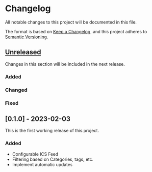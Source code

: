 # Changelog

All notable changes to this project will be documented in this file.

The format is based on [Keep a Changelog](https://keepachangelog.com/en/1.0.0/),
and this project adheres to [Semantic Versioning](https://semver.org/spec/v2.0.0.html).

## [Unreleased]

Changes in this section will be included in the next release.

### Added

### Changed

### Fixed

## [0.1.0] - 2023-02-03

This is the first working release of this project.

### Added

- Configurable ICS Feed
- Filtering based on Categories, tags, etc.
- Implement automatic updates

[Unreleased]: https://github.com/lmr-hh/wordpress-mec-ics/compare/v0.1.0...HEAD
[0.0.1]: https://github.com/lmr-hh/wordpress-mec-ics/releases/tag/v0.1.0
